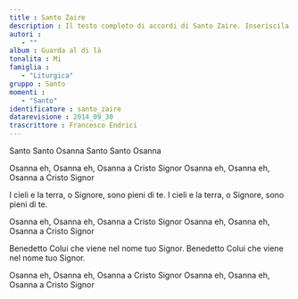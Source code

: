 ```yaml
--- 
title : Santo Zaire
description : Il testo completo di accordi di Santo Zaire. Inseriscila nel tuo canzoniere!
autori : 
   - ""
album : Guarda al di là
tonalita : Mi
famiglia : 
   - "Liturgica"
gruppo : Santo
momenti : 
   - "Santo"
identificatore : santo_zaire
datarevisione : 2014_09_30
trascrittore : Francesco Endrici
--- 
```




Santo Santo Osanna
Santo Santo Osanna 


Osanna eh, Osanna eh,
Osanna a Cristo Signor
Osanna eh, Osanna eh,
Osanna a Cristo Signor 


I cieli e la terra, o Signore, sono pieni di te. 
I cieli e la terra, o Signore, sono pieni di te. 


Osanna eh, Osanna eh,
Osanna a Cristo Signor
Osanna eh, Osanna eh,
Osanna a Cristo Signor 


Benedetto Colui che viene nel nome tuo Signor.
Benedetto Colui che viene nel nome tuo Signor. 


Osanna eh, Osanna eh,
Osanna a Cristo Signor
Osanna eh, Osanna eh,
Osanna a Cristo Signor 


